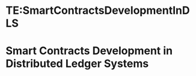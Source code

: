 






TE:SmartContractsDevelopmentInDLS
=================================






Smart Contracts Development in Distributed Ledger Systems
=========================================================











